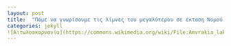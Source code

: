 ```yaml
---
layout: post
title:  "Πάμε να γνωρίσουμε τις λίμνες του μεγαλύτερου σε έκταση Νομού της Ελλάδος"
categories: jekyll
![Αιτωλοακαρνανία](https://commons.wikimedia.org/wiki/File:Amvrakia_lake.jpg)
---
```

